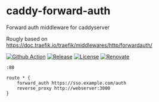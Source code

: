 # caddy-forward-auth
Forward auth middleware for caddyserver

Rougly based on https://doc.traefik.io/traefik/middlewares/http/forwardauth/

[![Github Action](https://github.com/firecow/caddy-forward-auth/actions/workflows/go-qa.yml/badge.svg)](https://github.com/firecow/caddy-forward-auth/actions/workflows/go-qa.yml)
[![Release](https://img.shields.io/github/v/release/firecow/caddy-forward-auth?sort=semver)](https://github.com/firecow/caddy-forward-auth)
[![License](https://img.shields.io/github/license/firecow/gitlab-ci-local)](https://github.com/firecow/caddy-forward-auth)
[![Renovate](https://img.shields.io/badge/renovate-enabled-brightgreen.svg)](https://renovatebot.com)

```caddyfile
:80

route * {
    forward_auth https://sso.example.com/auth
    reverse_proxy http://webserver:3000
}
```
